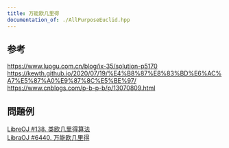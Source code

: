 ```yaml
---
title: 万能欧几里得
documentation_of: ./AllPurposeEuclid.hpp
---
```

## 参考
https://www.luogu.com.cn/blog/ix-35/solution-p5170 \
https://kewth.github.io/2020/07/19/%E4%B8%87%E8%83%BD%E6%AC%A7%E5%87%A0%E9%87%8C%E5%BE%97/ \
https://www.cnblogs.com/p-b-p-b/p/13070809.html

## 問題例
[LibreOJ #138. 类欧几里得算法](https://loj.ac/p/138) \
[LibraOJ #6440. 万能欧几里得](https://loj.ac/p/6440)